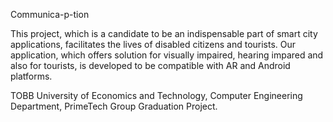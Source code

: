 Communica-p-tion

This project, which is a candidate to be an indispensable part of smart city applications, facilitates the lives of disabled citizens and tourists. Our application, which offers solution for visually impaired, hearing impared and also for tourists, is developed to be compatible with AR and Android platforms.

TOBB University of Economics and Technology, Computer Engineering Department, PrimeTech Group Graduation Project.
